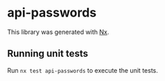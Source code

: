 # api-passwords

This library was generated with [Nx](https://nx.dev).

## Running unit tests

Run `nx test api-passwords` to execute the unit tests.
